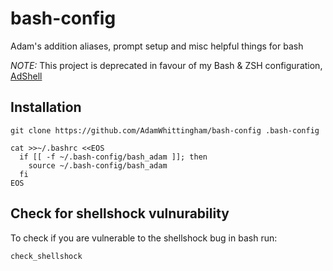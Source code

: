 bash-config
===========

Adam's addition aliases, prompt setup and misc helpful things for bash

*NOTE:* This project is deprecated in favour of my Bash & ZSH configuration, [AdShell](https://github.com/AdamWhittingham/adshell)

Installation
------------
```
git clone https://github.com/AdamWhittingham/bash-config .bash-config 

cat >>~/.bashrc <<EOS
  if [[ -f ~/.bash-config/bash_adam ]]; then
    source ~/.bash-config/bash_adam
  fi
EOS
```

Check for shellshock vulnurability
-----------------------------------

To check if you are vulnerable to the shellshock bug in bash run:

```
check_shellshock
```
